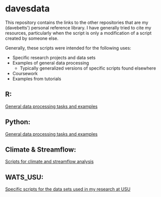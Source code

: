 # davesdata
This repository contains the links to the other repositories that are my (davebetts') personal reference library.  I have generally tried to cite my resources, particularly when the script is only a modification of a script created by someone else.

Generally, these scripts were intended for the following uses:
* Specific research projects and data sets
* Examples of general data processing
  * Typically generalized versions of specific scripts found elsewhere
* Coursework
* Examples from tutorials
 
## R:
[General data processing tasks and examples](https://github.com/davebetts/Data-management-scripts/tree/master/R "R scripts")

## Python:
[General data processing tasks and examples](https://github.com/davebetts/Data-management-scripts/tree/master/Python "Python scripts")

## Climate & Streamflow:
[Scripts for climate and streamflow analysis](https://github.com/davebetts/Data-management-scripts/tree/master/climate_streamflow "Climate & Streamflow")

## WATS_USU:
[Specific scripts for the data sets used in my research at USU](https://github.com/davebetts/Data-management-scripts/tree/master/WATS_USU)
